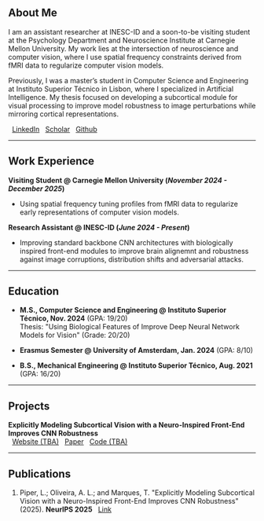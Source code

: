 ## **About Me**

I am an assistant researcher at INESC-ID and a soon-to-be visiting student at the Psychology Department and Neuroscience Institute at Carnegie Mellon University. My work lies at the intersection of neuroscience and computer vision, where I use spatial frequency constraints derived from fMRI data to regularize computer vision models.

Previously, I was a master’s student in Computer Science and Engineering at Instituto Superior Técnico in Lisbon, where I specialized in Artificial Intelligence. My thesis focused on developing a subcortical module for visual processing to improve model robustness to image perturbations while mirroring cortical representations.

&nbsp; [LinkedIn](https://www.linkedin.com/in/lucas-piper/) &nbsp; [Scholar](https://scholar.google.com/citations?user=0s2P6TAAAAAJ) &nbsp; [Github](https://github.com/lucaspiper99)

---

## **Work Experience**

**Visiting Student @ Carnegie Mellon University (_November 2024 - December 2025_)**
- Using spatial frequency tuning profiles from fMRI data to regularize early representations of computer vision models.

**Research Assistant @ INESC-ID (_June 2024 - Present_)**
- Improving standard backbone CNN architectures with biologically inspired front-end modules to improve brain alignemnt and robustness against image corruptions, distribution shifts and adversarial attacks.

---

## **Education**

- **M.S., Computer Science and Engineering	@ Instituto Superior Técnico, Nov. 2024** (GPA: 19/20) <br> Thesis: "Using Biological Features of Improve Deep Neural Network Models for Vision" (Grade: 20/20)

- **Erasmus Semester @ University of Amsterdam, Jan. 2024** (GPA: 8/10)

- **B.S., Mechanical Engineering @ Instituto Superior Técnico, Aug. 2021** (GPA: 16/20)

---
## **Projects**

**Explicitly Modeling Subcortical Vision with a Neuro-Inspired Front-End Improves CNN Robustness** <br> &nbsp; [Website (TBA)](#) &nbsp; [Paper](https://arxiv.org/abs/2506.03089) &nbsp; [Code (TBA)](#)

---

## **Publications**

1. Piper, L.; Oliveira, A. L.; and Marques, T. "Explicitly Modeling Subcortical Vision with a Neuro-Inspired Front-End Improves CNN Robustness" (2025). **NeurIPS 2025** &nbsp; [Link](https://arxiv.org/abs/2506.03089)
